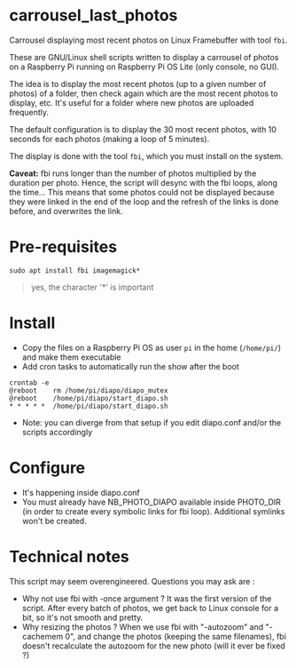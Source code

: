 # carrousel_last_photos
Carrousel displaying most recent photos on Linux Framebuffer with tool `fbi`.

These are GNU/Linux shell scripts written to display a carrousel of photos on a Raspberry Pi running on Raspberry Pi OS Lite (only console, no GUI).

The idea is to display the most recent photos (up to a given number of photos) of a folder, then check again which are the most recent photos to display, etc.
It's useful for a folder where new photos are uploaded frequently.

The default configuration is to display the 30 most recent photos, with 10 seconds for each photos (making a loop of 5 minutes).

The display is done with the tool `fbi`, which you must install on the system.

**Caveat:** fbi runs longer than the number of photos multiplied by the duration per photo. Hence, the script will desync with the fbi loops, along the time... This means that some photos could not be displayed because they were linked in the end of the loop and the refresh of the links is done before, and overwrites the link.

# Pre-requisites
```console
sudo apt install fbi imagemagick*
```

> yes, the character '*' is important

# Install
- Copy the files on a Raspberry Pi OS as user `pi` in the home (`/home/pi/`) and make them executable
- Add cron tasks to automatically run the show after the boot
```console
crontab -e
@reboot    rm /home/pi/diapo/diapo_mutex
@reboot    /home/pi/diapo/start_diapo.sh
* * * * *  /home/pi/diapo/start_diapo.sh
```
- Note: you can diverge from that setup if you edit diapo.conf and/or the scripts accordingly

# Configure
- It's happening inside diapo.conf
- You must already have NB_PHOTO_DIAPO available inside PHOTO_DIR (in order to create every symbolic links for fbi loop). Additional symlinks won't be created.

# Technical notes
This script may seem overengineered. Questions you may ask are :
- Why not use fbi with -once argument ? It was the first version of the script. After every batch of photos, we get back to Linux console for a bit, so it's not smooth and pretty.
- Why resizing the photos ? When we use fbi with "-autozoom" and "-cachemem 0", and change the photos (keeping the same filenames), fbi doesn't recalculate the autozoom for the new photo (will it ever be fixed ?)

